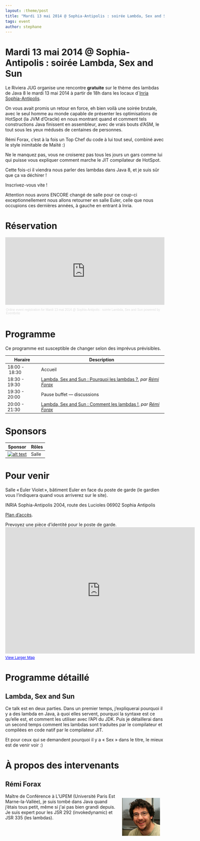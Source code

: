 ```yaml
---
layout: :theme/post
title: "Mardi 13 mai 2014 @ Sophia-Antipolis : soirée Lambda, Sex and Sun"
tags: event
author: stephane
---
```


# Mardi 13 mai 2014 @ Sophia-Antipolis : soirée Lambda, Sex and Sun

Le Riviera JUG organise une rencontre **gratuite** sur le thème des lambdas de Java 8 le mardi 13 mai 2014 à partir de 18h dans les locaux d´[Inria Sophia-Antipolis](http://maps.google.fr/maps?f=q&source=s_q&hl=en&geocode=&q=inria,+sophia-antipolis&sll=47.15984,2.988281&sspn=20.81297,46.757813&ie=UTF8&t=h&ll=43.616722,7.067868&spn=0.005406,0.011415&z=17&iwloc=A).

On vous avait promis un retour en force, eh bien voilà une soirée brutale, avec le seul homme au monde capable de présenter les optimisations de HotSpot (la JVM d’Oracle) en nous montrant quand et comment tels constructions Java finissent en assembleur, avec de vrais bouts d’ASM, le tout sous les yeux médusés de centaines de personnes.

Rémi Forax, c’est à la fois un Top Chef du code à lui tout seul, combiné avec le style inimitable de Maïté :)

Ne le manquez pas, vous ne croiserez pas tous les jours un gars comme lui qui puisse vous expliquer comment marche le JIT compilateur de HotSpot.

Cette fois-ci il viendra nous parler des lambdas dans Java 8, et je suis sûr que ça va déchirer !

Inscrivez-vous vite !

<div class='warning'>Attention nous avons ENCORE changé de salle pour ce coup-ci exceptionnellement nous allons retourner en salle Euler, celle que nous occupions ces dernières années, à gauche en entrant à Inria.</div>

# Réservation

<div style="width:100%; text-align:left;" ><iframe  src="https://www.eventbrite.com/tickets-external?eid=10815929737&ref=etckt" frameborder="0" height="214" width="100%" vspace="0" hspace="0" marginheight="5" marginwidth="5" scrolling="auto" allowtransparency="true"></iframe><div style="font-family:Helvetica, Arial; font-size:10px; padding:5px 0 5px; margin:2px; width:100%; text-align:left;" ><a style="color:#ddd; text-decoration:none;" target="_blank" href="http://www.eventbrite.com/r/etckt">Online event registration</a><span style="color:#ddd;"> for </span><a style="color:#ddd; text-decoration:none;" target="_blank" href="https://www.eventbrite.com/e/mardi-13-mai-2014-sophia-antipolis-soiree-lambda-sex-and-sun-tickets-10815929737?ref=etckt">Mardi 13 mai 2014 @ Sophia-Antipolis : soirée Lambda, Sex and Sun</a> <span style="color:#ddd;">powered by</span> <a style="color:#ddd; text-decoration:none;" target="_blank" href="http://www.eventbrite.com?ref=etckt">Eventbrite</a></div></div>

# Programme

<div class='warning'>Ce programme est susceptible de changer selon des imprévus prévisibles.</div>

|Horaire|Description|
|---|---|
|18:00 - 18:30|Accueil|
|18:30 - 19:30|[Lambda, Sex and Sun : Pourquoi les lambdas ?](#HLambda2CSexandSun), _par [Rémi Forax](#HRE9miForax)_|
|19:30 - 20:00|Pause buffet — discussions|
|20:00 - 21:30|[Lambda, Sex and Sun : Comment les lambdas !](#HLambda2CSexandSun), _par [Rémi Forax](#HRE9miForax)_|

# Sponsors

|Sponsor|Rôles|
|---|---|
|[![alt text]({site.page('Sponsors/index.md').image('inria-2-150px.png')})](http://www.inria.fr/sophia)  | Salle|

# Pour venir

Salle « Euler Violet », bâtiment Euler en face du poste de garde (le gardien vous l’indiquera quand vous arriverez sur le site).

INRIA Sophia-Antipolis
2004, route des Lucioles
06902 Sophia Antipolis

[Plan d’accès](http://www-sop.inria.fr/presentation/data/plan_sophia.jpg).

<div class='warning'>Prevoyez une pièce d’identité pour le poste de garde.</div>

<iframe width="600" height="400" frameborder="0" scrolling="no" marginheight="0" marginwidth="0" src="http://maps.google.fr/maps?f=q&amp;source=s_q&amp;hl=en&amp;geocode=&amp;q=inria,+sophia-antipolis&amp;sll=47.15984,2.988281&amp;sspn=20.81297,46.757813&amp;ie=UTF8&amp;t=h&amp;ll=43.626819,7.071934&amp;spn=0.005406,0.011415&amp;z=14&amp;iwloc=A&amp;cid=556043547175134685&amp;output=embed"></iframe><br /><small><a href="http://maps.google.fr/maps?f=q&amp;source=embed&amp;hl=en&amp;geocode=&amp;q=inria,+sophia-antipolis&amp;sll=47.15984,2.988281&amp;sspn=20.81297,46.757813&amp;ie=UTF8&amp;t=h&amp;ll=43.626819,7.071934&amp;spn=0.005406,0.011415&amp;z=14&amp;iwloc=A&amp;cid=556043547175134685" style="color:#0000FF;text-align:left">View Larger Map</a></small>

# Programme détaillé

## Lambda, Sex and Sun

Ce talk est en deux parties. Dans un premier temps, j’expliquerai pourquoi il y a des lambda en Java, à quoi elles servent, pourquoi la syntaxe est ce qu’elle est, et comment les utiliser avec l’API du JDK. Puis je détaillerai dans un second temps comment les lambdas sont traduites par le compilateur et compilées en code natif par le compilateur JIT.

Et pour ceux qui se demandent pourquoi il y a « Sex » dans le titre, le mieux est de venir voir :)

# À propos des intervenants

## Rémi Forax

<img style='float: right; margin: 1em' src='remi-forax.jpg'/>

Maître de Conférence à L'UPEM (Université Paris Est Marne-la-Vallée), je suis tombé dans Java quand j’étais tous petit, même si j'ai pas bien grandi depuis. Je suis expert pour les JSR 292 (invokedynamic) et JSR 335 (les lambdas).
